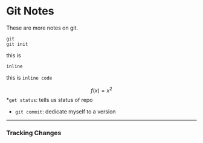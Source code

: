 # Git Notes

These are more notes on git.
```
git
git init
```
this is 

```
inline

```
this is `inline code`

$$f(x)=x^2$$
*`get status`: tells us status of repo
* `git commit`: dedicate myself to a version

---

### Tracking Changes

